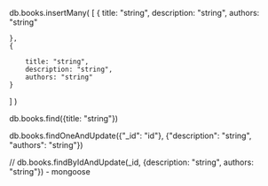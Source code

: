 db.books.insertMany(
[
    {
        title: "string",
        description: "string",
        authors: "string"

    },
    {

        title: "string",
        description: "string",
        authors: "string"
    }
]
)

db.books.find({title: "string"})

db.books.findOneAndUpdate({"_id": "id"}, {"description": "string", "authors": "string"})

// db.books.findByIdAndUpdate(_id,  {description: "string", authors: "string"}) - mongoose
